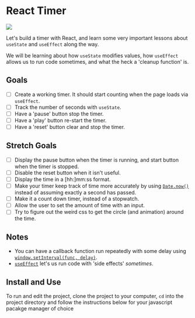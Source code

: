 # React Timer

<img src="https://i.imgur.com/C81a9kw.gif">

Let's build a timer with React, and learn some very important lessons about `useState` and `useEffect` along the way.

We will be learning about how `useState` modifies values, how `useEffect` allows us to run code sometimes, and what the heck a 'cleanup function' is.

## Goals

* [ ] Create a working timer. It should start counting when the page loads via `useEffect`.
* [ ] Track the number of seconds with `useState`.
* [ ] Have a 'pause' button stop the timer.
* [ ] Have a 'play' button re-start the timer.
* [ ] Have a 'reset' button clear and stop the timer.

## Stretch Goals

* [ ] Display the pause button when the timer is running, and start button when the timer is stopped.
* [ ] Disable the reset button when it isn't useful.
* [ ] Display the time in a [hh:]mm:ss format.
* [ ] Make your timer keep track of time more accurately by using [`Date.now()`](https://developer.mozilla.org/en-US/docs/Web/JavaScript/Reference/Global_Objects/Date/now) instead of assuming exactly a second has passed.
* [ ] Make it a count down timer, instead of a stopwatch.
* [ ] Allow the user to set the amount of time with an input.
* [ ] Try to figure out the weird css to get the circle (and animation) around the time.

## Notes

* You can have a callback function run repeatedly with some delay using [`window.setInterval(func, delay)`](https://developer.mozilla.org/en-US/docs/Web/API/WindowOrWorkerGlobalScope/setInterval).
* [`useEffect`](https://reactjs.org/docs/hooks-reference.html#useeffect) let's us run code with 'side effects' _sometimes_.

## Install and Use

To run and edit the project, clone the project to your computer, `cd` into the project directory and follow the instructions below for your javascript pacakge manager of choice
